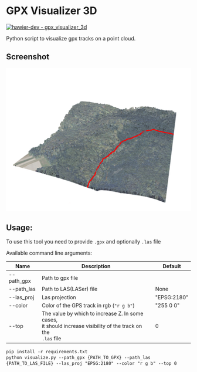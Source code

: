 # GPX Visualizer 3D
[![hawier-dev - gpx_visualizer_3d](https://img.shields.io/static/v1?label=hawier-dev&message=gpx_visualizer_3d&color=blue&logo=github)](https://github.com/hawier-dev/gpx_visualizer_3d "Go to GitHub repo")

Python script to visualize gpx tracks on a point cloud.

## Screenshot

![screenshot](assets/screenshot_gpx_visualizer_3d.png)

## Usage:

To use this tool you need to provide `.gpx` and optionally `.las` file

Available command line arguments:

| Name       | Description                                                                                              | Default  | 
|------------|----------------------------------------------------------------------------------------------------------|----------|
| --path_gpx | Path to gpx file                                                                                         |          |
| --path_las | Path to LAS(LASer) file                                                                                  | None     |
| --las_proj | Las projection                                                                                           | "EPSG:2180"         |
| --color    | Color of the GPS track in rgb (`"r g b"`)                                                                | "255 0 0" |
| --top      | The value by which to increase Z. In some cases, <br/> it should increase visibility of the track on the <br/> `.las` file | 0        |

```shell
pip install -r requirements.txt
python visualize.py --path_gpx {PATH_TO_GPX} --path_las {PATH_TO_LAS_FILE} --las_proj "EPSG:2180" --color "r g b" --top 0
```

